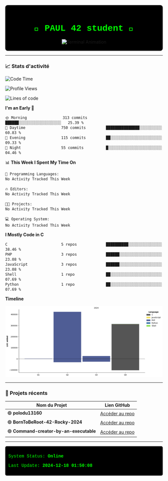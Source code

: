 <div align="center" style="background-color: black; padding: 20px; border-radius: 8px;">
  <h1 style="color: #00ff00; font-family: 'Courier New', monospace;">👾 PAUL 42 student 👾</h1>
  <img src="https://user-images.githubusercontent.com/76850574/123372234-123bd280-d5f9-11eb-9e79-f26ac16bdf4d.gif" width="300" alt="Terminal Animation"/>
</div>

---

### 📈 Stats d'activité

<!--START_SECTION:waka-->
![Code Time](http://img.shields.io/badge/Code%20Time-0%20secs-blue)

![Profile Views](http://img.shields.io/badge/Profile%20Views-82-blue)

![Lines of code](https://img.shields.io/badge/From%20Hello%20World%20I%27ve%20Written-761.9%20thousand%20lines%20of%20code-blue)

**I'm an Early 🐤** 

```text
🌞 Morning                313 commits         ██████░░░░░░░░░░░░░░░░░░░   25.39 % 
🌆 Daytime                750 commits         ███████████████░░░░░░░░░░   60.83 % 
🌃 Evening                115 commits         ██░░░░░░░░░░░░░░░░░░░░░░░   09.33 % 
🌙 Night                  55 commits          █░░░░░░░░░░░░░░░░░░░░░░░░   04.46 % 
```


📊 **This Week I Spent My Time On** 

```text
💬 Programming Languages: 
No Activity Tracked This Week

🔥 Editors: 
No Activity Tracked This Week

🐱‍💻 Projects: 
No Activity Tracked This Week

💻 Operating System: 
No Activity Tracked This Week
```

**I Mostly Code in C** 

```text
C                        5 repos             ██████████░░░░░░░░░░░░░░░   38.46 % 
PHP                      3 repos             ██████░░░░░░░░░░░░░░░░░░░   23.08 % 
JavaScript               3 repos             ██████░░░░░░░░░░░░░░░░░░░   23.08 % 
Shell                    1 repo              ██░░░░░░░░░░░░░░░░░░░░░░░   07.69 % 
Python                   1 repo              ██░░░░░░░░░░░░░░░░░░░░░░░   07.69 % 
```



**Timeline**

![Lines of Code chart](https://raw.githubusercontent.com/polodu13160/polodu13160/main/assets/bar_graph.png)


<!--END_SECTION:waka-->

---

### 📂 Projets récents

| Nom du Projet       | Lien GitHub                                        |
|---------------------|----------------------------------------------------|
| 🟢 **polodu13160** | [Accéder au repo](https://github.com/polodu13160/polodu13160) |
| 🟢 **BornToBeRoot-42-Rocky-2024** | [Accéder au repo](https://github.com/polodu13160/BornToBeRoot-42-Rocky-2024) |
| 🟢 **Command-creator-by-an-executable** | [Accéder au repo](https://github.com/polodu13160/Command-creator-by-an-executable) |



---

<div style="color: #00ff00; font-family: 'Courier New', monospace; background-color: black; padding: 10px; border-radius: 5px;">
  <p>System Status: <strong>Online</strong></p>
  <p>Last Update: <strong>2024-12-18 01:50:08</strong></p>
</div>
